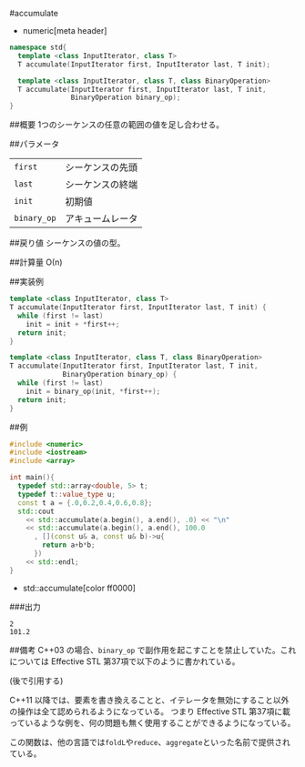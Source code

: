 #accumulate
* numeric[meta header]

```cpp
namespace std{
  template <class InputIterator, class T>
  T accumulate(InputIterator first, InputIterator last, T init);

  template <class InputIterator, class T, class BinaryOperation>
  T accumulate(InputIterator first, InputIterator last, T init,
               BinaryOperation binary_op);
}
```

##概要
1つのシーケンスの任意の範囲の値を足し合わせる。


##パラメータ

| | |
|-----------|--------------------------|
| `first` | シーケンスの先頭 |
| `last` | シーケンスの終端 |
| `init` | 初期値 |
| `binary_op` | アキュームレータ |


##戻り値
シーケンスの値の型。


##計算量
Ο(n)


##実装例
```cpp
template <class InputIterator, class T>
T accumulate(InputIterator first, InputIterator last, T init) {
  while (first != last)
    init = init + *first++;
  return init;
}
```

```cpp
template <class InputIterator, class T, class BinaryOperation>
T accumulate(InputIterator first, InputIterator last, T init,
             BinaryOperation binary_op) {
  while (first != last)
    init = binary_op(init, *first++);
  return init;
}
```

##例
```cpp
#include <numeric>
#include <iostream>
#include <array>

int main(){
  typedef std::array<double, 5> t;
  typedef t::value_type u;
  const t a = {.0,0.2,0.4,0.6,0.8};
  std::cout
    << std::accumulate(a.begin(), a.end(), .0) << "\n"
    << std::accumulate(a.begin(), a.end(), 100.0
      , [](const u& a, const u& b)->u{
        return a+b*b;
      })
    << std::endl;
}
```
* std::accumulate[color ff0000]

###出力
```
2
101.2
```

##備考
C++03 の場合、`binary_op` で副作用を起こすことを禁止していた。これについては Effective STL 第37項で以下のように書かれている。 

(後で引用する) 

C++11 以降では、要素を書き換えることと、イテレータを無効にすること以外の操作は全て認められるようになっている。 
つまり Effective STL 第37項に載っているような例を、何の問題も無く使用することができるようになっている。


この関数は、他の言語では`foldL`や`reduce`、`aggregate`といった名前で提供されている。

